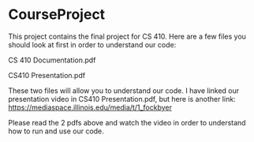 # CourseProject

This project contains the final project for CS 410. Here are a few files you should look at first in order to understand our code: 

CS 410 Documentation.pdf

CS410 Presentation.pdf

These two files will allow you to understand our code. I have linked our presentation video in CS410 Presentation.pdf, but here is another link:
https://mediaspace.illinois.edu/media/t/1_fockbyer

Please read the 2 pdfs above and watch the video in order to understand how to run and use our code. 
